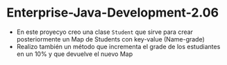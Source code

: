 # Enterprise-Java-Development-2.06

- En este proyecyo creo una clase `Student` que sirve para crear posteriormente un Map de Students con key-value (Name-grade)
- Realizo también un método que incrementa el grade de los estudiantes en un 10% y que devuelve el nuevo Map

